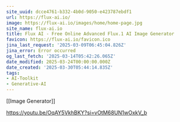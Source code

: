 ```yaml
---
site_uuid: dcce4761-b332-4b0d-9050-e423787ebdf1
url: https://flux-ai.io/
image: https://flux-ai.io/images/home/home-page.jpg
site_name: flux-ai.io
title: Flux AI - Free Online Advanced Flux.1 AI Image Generator
favicon: https://flux-ai.io/favicon.ico
jina_last_request: '2025-03-09T06:45:04.826Z'
jina_error: Error occurred
og_last_fetch: '2025-03-14T05:42:26.065Z'
date_modified: 2025-03-24T00:00:00.000Z
date_created: '2025-03-30T05:44:14.835Z'
tags:
- AI-Toolkit
- Generative-AI
---
```









[[Image Generator]]

https://youtu.be/OqAY5VkhBKY?si=vOtM68UN1wOxkV_b
